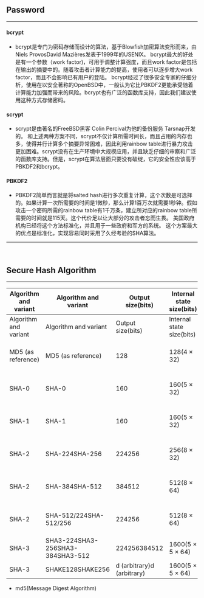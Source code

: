 <!--
 * @Descripttion: 
 * @version: 
 * @Author: fuanlei
 * @Date: 2019-12-01 16:27:01
 * @LastEditors: fuanlei
 * @LastEditTime: 2019-12-01 17:44:43
 -->

## Password
----
#### bcrypt
- bcrypt是专门为密码存储而设计的算法，基于Blowfish加密算法变形而来，由Niels ProvosDavid Mazières发表于1999年的USENIX。
bcrypt最大的好处是有一个参数（work factor)，可用于调整计算强度，而且work factor是包括在输出的摘要中的。随着攻击者计算能力的提高，使用者可以逐步增大work factor，而且不会影响已有用户的登陆。
bcrypt经过了很多安全专家的仔细分析，使用在以安全著称的OpenBSD中，一般认为它比PBKDF2更能承受随着计算能力加强而带来的风险。bcrypt也有广泛的函数库支持，因此我们建议使用这种方式存储密码。
 
#### scrypt
-  scrypt是由著名的FreeBSD黑客 Colin Percival为他的备份服务 Tarsnap开发的。
和上述两种方案不同，scrypt不仅计算所需时间长，而且占用的内存也多，使得并行计算多个摘要异常困难，因此利用rainbow table进行暴力攻击更加困难。scrypt没有在生产环境中大规模应用，并且缺乏仔细的审察和广泛的函数库支持。但是，scrypt在算法层面只要没有破绽，它的安全性应该高于PBKDF2和bcrypt。

#### PBKDF2
- PBKDF2简单而言就是将salted hash进行多次重复计算，这个次数是可选择的。如果计算一次所需要的时间是1微秒，那么计算1百万次就需要1秒钟。假如攻击一个密码所需的rainbow table有1千万条，建立所对应的rainbow table所需要的时间就是115天。这个代价足以让大部分的攻击者忘而生畏。
美国政府机构已经将这个方法标准化，并且用于一些政府和军方的系统。 这个方案最大的优点是标准化，实现容易同时采用了久经考验的SHA算法。

------
<br>

## Secure Hash Algorithm
-----
|Algorithm and variant|Algorithm and variant|Output size(bits)|Internal state size(bits)|Block size(bits)|Rounds|Operations|Security (in bits) against collision attacks|Capacityagainst length extension attacks|Performance on Skylake (median cpb)[1]|Performance on Skylake (median cpb)[1]|First published|
|---|---|---|---|---|---|---|---|---|---|---|---|
|Algorithm and variant|Algorithm and variant|Output size(bits)|Internal state size(bits)|Block size(bits)|Rounds|Operations|Security (in bits) against collision attacks|Capacityagainst length extension attacks|long messages|8 bytes|First published|
|MD5 (as reference)|MD5 (as reference)|128|128(4 × 32)|512|64|And, Xor, Rot, Add (mod 232), Or|≤18(collisionsfound)[2]|0|4.99|55.00|1992|
|SHA-0|SHA-0|160|160(5 × 32)|512|80|And, Xor, Rot, Add (mod 232), Or|<34(collisionsfound)|0|≈ SHA-1|≈ SHA-1|1993|
|SHA-1|SHA-1|160|160(5 × 32)|512|80|And, Xor, Rot, Add (mod 232), Or|<63(collisionsfound)[3]|0|3.47|52.00|1995|
|SHA-2|SHA-224SHA-256|224256|256(8 × 32)|512|64|And, Xor, Rot, Add (mod 232), Or, Shr|112  128|320|7.627.63|84.5085.25|20042001|
|SHA-2|SHA-384SHA-512|384512|512(8 × 64)|1024|80|And, Xor, Rot, Add (mod 264), Or, Shr|192256|128(≤ 384)0|5.125.06|135.75135.50|2001|
|SHA-2|SHA-512/224SHA-512/256|224256|512(8 × 64)|1024|80|And, Xor, Rot, Add (mod 264), Or, Shr|112128|288256|≈ SHA-384|≈ SHA-384|2012|
|SHA-3|SHA3-224SHA3-256SHA3-384SHA3-512|224256384512|1600(5 × 5 × 64)|11521088832576|24[4]|And, Xor, Rot, Not|112128192256|4485127681024|8.128.5911.0615.88|154.25155.50164.00164.00|2015|
|SHA-3|SHAKE128SHAKE256|d (arbitrary)d (arbitrary)|1600(5 × 5 × 64)|13441088|24[4]|And, Xor, Rot, Not|min(d/2, 128)min(d/2, 256)|256512|7.088.59|155.25155.50|2015|
- md5(Message Digest Algorithm)
